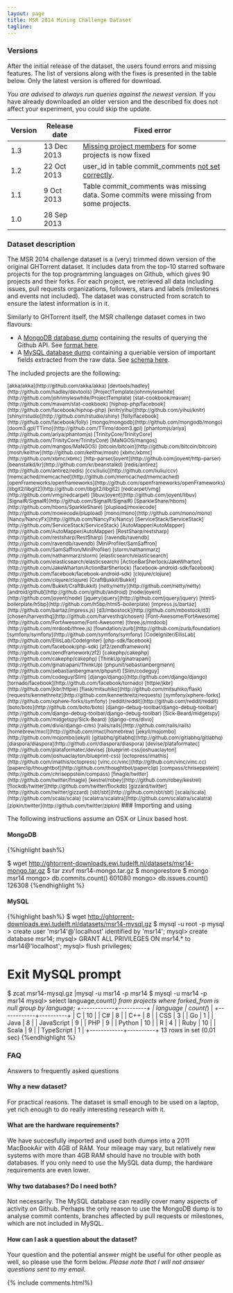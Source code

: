 ```yaml
---
layout: page
title: MSR 2014 Mining Challenge Dataset
tagline:
---
```

### Versions

After the initial release of the dataset, the users found errors and missing
features. The list of versions along with the fixes is presented in the table
below. Only the latest version is offered for download.

*You are advised to always run queries against the newest version.* If you have already downloaded an older version and the described fix does not
affect your experiment, you could skip the update.

<table class="table table-hover table-condensed">
  <thead>
  <tr>
      <th>Version</th>
      <th>Release date</th>
      <th>Fixed error</th>
  </tr>
  </thead>
  <tbody>
  <tr>
      <td>1.3</td>
      <td>13 Dec 2013</td>
      <td><a href="http://ghtorrent.org/msr14.html#comment-1161196386">Missing project members</a> for some projects is now fixed</td>
  </tr>
   <tr>
      <td>1.2</td>
      <td>22 Oct 2013</td>
      <td>user_id in table commit_comments <a href="http://ghtorrent.org/msr14.html#comment-1087775543">not set correctly</a>.</td>
  </tr>
    <tr>
      <td>1.1</td>
      <td>9 Oct 2013</td>
      <td>
      Table commit_comments was missing data. Some commits were missing from
      some projects.
      </td>
  </tr>
    <tr>
      <td>1.0</td>
      <td>28 Sep 2013</td>
      <td></td>
  </tr>
  </tbody>
</table>

### Dataset description

The MSR 2014 challenge dataset is a (very) trimmed down version of the original
GHTorrent dataset. It includes data from the top-10 starred software projects
for the top programming languages on Github, which gives 90 projects and their
forks. For each project, we retrieved all data including issues, pull requests
organizations, followers, stars and labels (milestones and events not
included). The dataset was constructed from scratch to ensure the latest
information is in it.

Similarly to GHTorrent itself, the MSR challenge dataset comes in two flavours:

* A [MongoDB database dump](http://ghtorrent-downloads.ewi.tudelft.nl/datasets/msr14-mongo.tar.gz) containing the results of querying the Github API. See [format here](mongo.html).
* A [MySQL database dump](http://ghtorrent-downloads.ewi.tudelft.nl/datasets/msr14-mysql.gz) containing a queriable version of important fields extracted from the raw data. See [schema here](relational.html).

The included projects are the following:

<small>
[akka/akka](http://github.com/akka/akka)
[devtools/hadley](http://github.com/hadley/devtools)
[ProjectTemplate/johnmyleswhite](http://github.com/johnmyleswhite/ProjectTemplate)
[stat-cookbook/mavam](http://github.com/mavam/stat-cookbook)
[hiphop-php/facebook](http://github.com/facebook/hiphop-php)
[knitr/yihui](http://github.com/yihui/knitr)
[shiny/rstudio](http://github.com/rstudio/shiny)
[folly/facebook](http://github.com/facebook/folly)
[mongo/mongodb](http://github.com/mongodb/mongo)
[doom3.gpl/TTimo](http://github.com/TTimo/doom3.gpl)
[phantomjs/ariya](http://github.com/ariya/phantomjs)
[TrinityCore/TrinityCore](http://github.com/TrinityCore/TrinityCore)
[MaNGOS/mangos](http://github.com/mangos/MaNGOS)
[bitcoin/bitcoin](http://github.com/bitcoin/bitcoin)
[mosh/keithw](http://github.com/keithw/mosh)
[xbmc/xbmc](http://github.com/xbmc/xbmc)
[http-parser/joyent](http://github.com/joyent/http-parser)
[beanstalkd/kr](http://github.com/kr/beanstalkd)
[redis/antirez](http://github.com/antirez/redis)
[ccv/liuliu](http://github.com/liuliu/ccv)
[memcached/memcached](http://github.com/memcached/memcached)
[openFrameworks/openframeworks](http://github.com/openframeworks/openFrameworks)
[libgit2/libgit2](http://github.com/libgit2/libgit2)
[redcarpet/vmg](http://github.com/vmg/redcarpet)
[libuv/joyent](http://github.com/joyent/libuv)
[SignalR/SignalR](http://github.com/SignalR/SignalR)
[SparkleShare/hbons](http://github.com/hbons/SparkleShare)
[plupload/moxiecode](http://github.com/moxiecode/plupload)
[mono/mono](http://github.com/mono/mono)
[Nancy/NancyFx](http://github.com/NancyFx/Nancy)
[ServiceStack/ServiceStack](http://github.com/ServiceStack/ServiceStack)
[AutoMapper/AutoMapper](http://github.com/AutoMapper/AutoMapper)
[RestSharp/restsharp](http://github.com/restsharp/RestSharp)
[ravendb/ravendb](http://github.com/ravendb/ravendb)
[MiniProfiler/SamSaffron](http://github.com/SamSaffron/MiniProfiler)
[storm/nathanmarz](http://github.com/nathanmarz/storm)
[elasticsearch/elasticsearch](http://github.com/elasticsearch/elasticsearch)
[ActionBarSherlock/JakeWharton](http://github.com/JakeWharton/ActionBarSherlock)
[facebook-android-sdk/facebook](http://github.com/facebook/facebook-android-sdk)
[clojure/clojure](http://github.com/clojure/clojure)
[CraftBukkit/Bukkit](http://github.com/Bukkit/CraftBukkit)
[netty/netty](http://github.com/netty/netty)
[android/github](http://github.com/github/android)
[node/joyent](http://github.com/joyent/node)
[jquery/jquery](http://github.com/jquery/jquery)
[html5-boilerplate/h5bp](http://github.com/h5bp/html5-boilerplate)
[impress.js/bartaz](http://github.com/bartaz/impress.js)
[d3/mbostock](http://github.com/mbostock/d3)
[chosen/harvesthq](http://github.com/harvesthq/chosen)
[Font-Awesome/FortAwesome](http://github.com/FortAwesome/Font-Awesome)
[three.js/mrdoob](http://github.com/mrdoob/three.js)
[foundation/zurb](http://github.com/zurb/foundation)
[symfony/symfony](http://github.com/symfony/symfony)
[CodeIgniter/EllisLab](http://github.com/EllisLab/CodeIgniter)
[php-sdk/facebook](http://github.com/facebook/php-sdk)
[zf2/zendframework](http://github.com/zendframework/zf2)
[cakephp/cakephp](http://github.com/cakephp/cakephp)
[ThinkUp/ginatrapani](http://github.com/ginatrapani/ThinkUp)
[phpunit/sebastianbergmann](http://github.com/sebastianbergmann/phpunit)
[Slim/codeguy](http://github.com/codeguy/Slim)
[django/django](http://github.com/django/django)
[tornado/facebook](http://github.com/facebook/tornado)
[httpie/jkbr](http://github.com/jkbr/httpie)
[flask/mitsuhiko](http://github.com/mitsuhiko/flask)
[requests/kennethreitz](http://github.com/kennethreitz/requests)
[symfony/xphere-forks](http://github.com/xphere-forks/symfony)
[reddit/reddit](http://github.com/reddit/reddit)
[boto/boto](http://github.com/boto/boto)
[django-debug-toolbar/django-debug-toolbar](http://github.com/django-debug-toolbar/django-debug-toolbar)
[Sick-Beard/midgetspy](http://github.com/midgetspy/Sick-Beard)
[django-cms/divio](http://github.com/divio/django-cms)
[rails/rails](http://github.com/rails/rails)
[homebrew/mxcl](http://github.com/mxcl/homebrew)
[jekyll/mojombo](http://github.com/mojombo/jekyll)
[gitlabhq/gitlabhq](http://github.com/gitlabhq/gitlabhq)
[diaspora/diaspora](http://github.com/diaspora/diaspora)
[devise/plataformatec](http://github.com/plataformatec/devise)
[blueprint-css/joshuaclayton](http://github.com/joshuaclayton/blueprint-css)
[octopress/imathis](http://github.com/imathis/octopress)
[vinc.cc/vinc](http://github.com/vinc/vinc.cc)
[paperclip/thoughtbot](http://github.com/thoughtbot/paperclip)
[compass/chriseppstein](http://github.com/chriseppstein/compass)
[finagle/twitter](http://github.com/twitter/finagle)
[kestrel/robey](http://github.com/robey/kestrel)
[flockdb/twitter](http://github.com/twitter/flockdb)
[gizzard/twitter](http://github.com/twitter/gizzard)
[sbt/sbt](http://github.com/sbt/sbt)
[scala/scala](http://github.com/scala/scala)
[scalatra/scalatra](http://github.com/scalatra/scalatra)
[zipkin/twitter](http://github.com/twitter/zipkin)
</small>
### Importing and using

The following instructions assume an OSX or Linux based host.

#### MongoDB

{%highlight bash%}

$ wget http://ghtorrent-downloads.ewi.tudelft.nl/datasets/msr14-mongo.tar.gz
$ tar zxvf msr14-mongo.tar.gz
$ mongorestore
$ mongo msr14
mongo> db.commits.count()
601080
mongo> db.issues.count()
126308
{%endhighlight %}

#### MySQL

{%highlight bash%}
$ wget http://ghtorrent-downloads.ewi.tudelft.nl/datasets/msr14-mysql.gz
$ mysql -u root -p
mysql > create user 'msr14'@'localhost' identified by 'msr14';
mysql> create database msr14;
mysql> GRANT ALL PRIVILEGES ON msr14.* to msr14@'localhost';
mysql> flush privileges;
# Exit MySQL prompt
$ zcat msr14-mysql.gz |mysql -u msr14 -p msr14
$ mysql -u msr14 -p msr14
mysql> select language,count(*) from projects where forked_from is null group by language;
+------------+----------+
| language   | count(*) |
+------------+----------+
| C          |       10 |
| C#         |        8 |
| C++        |        8 |
| CSS        |        3 |
| Go         |        1 |
| Java       |        8 |
| JavaScript |        9 |
| PHP        |        9 |
| Python     |       10 |
| R          |        4 |
| Ruby       |       10 |
| Scala      |        9 |
| TypeScript |        1 |
+------------+----------+
13 rows in set (0.01 sec)
{%endhighlight %}

### FAQ

Answers to frequently asked questions

#### Why a new dataset?

For practical reasons. The dataset is small enough to be used on a laptop,
yet rich enough to do really interesting research with it.

#### What are the hardware requirements?

We have succesfully imported and used both dumps into a 2011 MacBookAir with 4GB
of RAM. Your mileage may vary, but relatively new systems with more than 4GB RAM should have no trouble with both databases. If you only need to use the MySQL data dump, the hardware requirements are even lower.

#### Why two databases? Do I need both?

Not necessarily. The MySQL database can readily cover many aspects of activity
on Github. Perhaps the only reason to use the MongoDB dump is to analyse commit contents, branches affected by pull requests or milestones, which are not included in MySQL.

#### How can I ask a question about the dataset?

Your question and the potential answer might be useful for other people as well,
so please use the form below. *Please note that I will not answer
questions sent to my email.*

{% include comments.html%}
